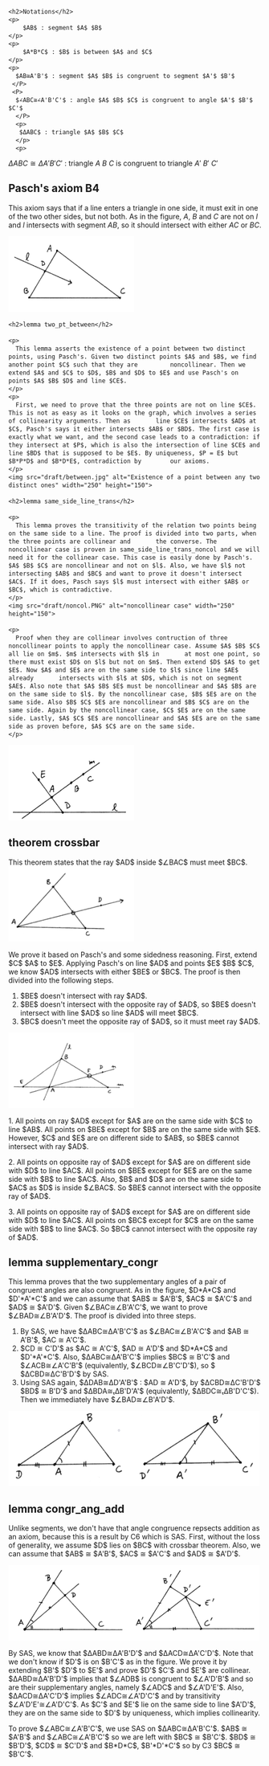 <head>
  <meta charset="utf-8">
  <meta http-equiv="x-ua-compatible" content="ie=edge">
  <meta name="viewport" content="width=device-width">
  <title>MathJax v3 with TeX input and HTML output</title>
  <script src="https://polyfill.io/v3/polyfill.min.js?features=es6"></script>
  <script>
  MathJax = {
    tex: {inlineMath: [['$', '$'], ['\\(', '\\)']]}
  };
  </script>
  <script id="MathJax-script" async src="https://cdn.jsdelivr.net/npm/mathjax@3/es5/tex-chtml.js"></script>
</head>
<body>
    
    <h2>Notations</h2>
    <p>
        $AB$ : segment $A$ $B$
    </p>
    <p>
        $A*B*C$ : $B$ is between $A$ and $C$
    </p>
    <p>
      $AB≅A'B'$ : segment $A$ $B$ is congruent to segment $A'$ $B'$
     </P>
     <P>
      $∠ABC≅∠A'B'C'$ : angle $A$ $B$ $C$ is congruent to angle $A'$ $B'$ $C'$
      </P>
      <p>
       $ΔABC$ : triangle $A$ $B$ $C$
      </p>
      <p>
   $ΔABC≅ΔA'B'C'$ : triangle $A$ $B$ $C$ is congruent to triangle $A'$ $B'$ $C'$
      </p>
    <h2>Pasch's axiom B4</h2>
    <p>
      This axiom says that if a line enters a triangle in one side, it must exit in one of the two other sides, but not both. As in the figure, $A$, $B$ and $C$ are not on $l$           and $l$ intersects with segment $AB$, so it should intersect with either $AC$ or $BC$.
    </p>
    <img src="draft/pasch.PNG" alt="Pasch's" width="250" height="150">

    <h2>lemma two_pt_between</h2>

    <p>
      This lemma asserts the existence of a point between two distinct points, using Pasch's. Given two distinct points $A$ and $B$, we find another point $C$ such that they are         noncollinear. Then we extend $A$ and $C$ to $D$, $B$ and $D$ to $E$ and use Pasch's on points $A$ $B$ $D$ and line $CE$.
    </p>
    <p>
      First, we need to prove that the three points are not on line $CE$. This is not as easy as it looks on the graph, which involves a series of collinearity arguments. Then as       line $CE$ intersects $AD$ at $C$, Pasch's says it either intersects $AB$ or $BD$. The first case is exactly what we want, and the second case leads to a contradiction: if         they intersect at $P$, which is also the intersection of line $CE$ and line $BD$ that is supposed to be $E$. By uniqueness, $P = E$ but $B*P*D$ and $B*D*E$, contradiction by        our axioms.
    </p>
    <img src="draft/between.jpg" alt="Existence of a point between any two distinct ones" width="250" height="150">
    
    <h2>lemma same_side_line_trans</h2>
    
    <p>
      This lemma proves the transitivity of the relation two points being on the same side to a line. The proof is divided into two parts, when the three points are collinear and       the converse. The noncollinear case is proven in same_side_line_trans_noncol and we will need it for the collinear case. This case is easily done by Pasch's. $A$ $B$ $C$ are noncollinear and not on $l$. Also, we have $l$ not intersecting $AB$ and $BC$ and want to prove it doesn't intersect $AC$. If it does, Pasch says $l$ must intersect with either $AB$ or $BC$, which is contradictive.
    </p>
    <img src="draft/noncol.PNG" alt="noncollinear case" width="250" height="150">
  
    <p>
      Proof when they are collinear involves contruction of three noncollinear points to apply the noncollinear case. Assume $A$ $B$ $C$ all lie on $m$. $m$ intersects with $l$ in       at most one point, so there must exist $D$ on $l$ but not on $m$. Then extend $D$ $A$ to get $E$. Now $A$ and $E$ are on the same side to $l$ since line $AE$ already       intersects with $l$ at $D$, which is not on segment $AE$. Also note that $A$ $B$ $E$ must be noncollinear and $A$ $B$ are on the same side to $l$. By the noncollinear case, $B$ $E$ are on the same side. Also $B$ $C$ $E$ are noncollinear and $B$ $C$ are on the same side. Again by the noncollinear case, $C$ $E$ are on the same side. Lastly, $A$ $C$ $E$ are noncollinear and $A$ $E$ are on the same side as proven before, $A$ $C$ are on the same side.
    </p>
  <img src="draft/col.PNG" alt="collinear case" width="250" height="150">
  
  <h2>theorem crossbar</h2>
  
  <p>
    This theorem states that the ray $AD$ inside $∠BAC$ must meet $BC$.
    <img src="draft/crossbar1.PNG" alt="Crossbar theorem" width="250" height="150">
  </p>
  
  <p>
    We prove it based on Pasch's and some sidedness reasoning. First, extend $C$ $A$ to $E$. Applying Pasch's on line $AD$ and points $E$ $B$ $C$, we know $AD$ intersects with either $BE$ or $BC$. The proof is then divided into the following steps.
 <ol>
  <li>$BE$ doesn't intersect with ray $AD$.</li>
  <li>$BE$ doesn't intersect with the opposite ray of $AD$, so $BE$ doesn't intersect with line $AD$ so line $AD$ will meet $BC$.</li>
  <li>$BC$ doesn't meet the opposite ray of $AD$, so it must meet ray $AD$.</li>
</ol>
  </p>
  <img src="draft/crossbar2.PNG" alt="Crossbar theorem proof" width="250" height="150">
 <p>
  1. All points on ray $AD$ except for $A$ are on the same side with $C$ to line $AB$. All points on $BE$ except for $B$ are on the same side with $E$. However, $C$ and $E$ are on different side to $AB$, so $BE$ cannot intersect with ray $AD$.
 </p>
 <p>
  2. All points on opposite ray of $AD$ except for $A$ are on different side with $D$ to line $AC$. All points on $BE$ except for $E$ are on the same side with $B$ to line $AC$. Also, $B$ and $D$ are on the same side to $AC$ as $D$ is inside $∠BAC$. So $BE$ cannot intersect with the opposite ray of $AD$.
 </p>
 <p>
  3. All points on opposite ray of $AD$ except for $A$ are on different side with $D$ to line $AC$. All points on $BC$ except for $C$ are on the same side with $B$ to line $AC$. So $BC$ cannot intersect with the opposite ray of $AD$.
  </p>
  
  <h2>lemma supplementary_congr </h2>
  
  <p>
  This lemma proves that the two supplementary angles of a pair of congruent angles are also congruent. As in the figure, $D*A*C$ and $D'*A'*C'$ and we can assume that $AB$ ≅ $A'B'$, $AC$ ≅ $A'C'$ and $AD$ ≅ $A'D'$. Given $∠BAC≅∠B'A'C'$, we want to prove $∠BAD≅∠B'A'D'$. The proof is divided into three steps.
  </p>
  
   <ol>
  <li>By SAS, we have $ΔABC≅ΔA'B'C'$ as $∠BAC≅∠B'A'C'$ and $AB ≅ A'B'$, $AC ≅ A'C'$.</li>
  <li>$CD ≅ C'D'$ as $AC ≅ A'C'$, $AD ≅ A'D'$ and $D*A*C$ and $D'*A'*C'$. Also, $ΔABC≅ΔA'B'C'$ implies $BC$ ≅ B'C'$ and $∠ACB≅∠A'C'B'$ (equivalently, $∠BCD≅∠B'C'D'$), so $ $ΔCBD≅ΔC'B'D'$ by SAS.</li>
  <li>Using SAS again, $ΔDAB≅ΔD'A'B'$ : $AD ≅ A'D'$, by $ΔCBD≅ΔC'B'D'$ $BD$ ≅ B'D'$ and $ΔBDA≅ₜΔB'D'A'$ (equivalently, $ΔBDC≅ₜΔB'D'C'$). Then we immediately have $∠BAD≅∠B'A'D'$.</li>
  </ol>
  
  <img src="draft/supple.PNG" alt="supplementary angles" width="500" height="150">
  
  <h2>lemma congr_ang_add</h2>
  
  <p>
  Unlike segments, we don't have that angle congruence repsects addition as an axiom, because this is a result by C6 which is SAS. First, without the loss of generality, we assume $D$ lies on $BC$ with crossbar theorem. Also, we can assume that $AB$ ≅ $A'B'$, $AC$ ≅ $A'C'$ and $AD$ ≅ $A'D'$.
  </p>
  <img src="draft/angleadd.PNG" alt="angle addition" width="500" height="150">
  <p>
  By SAS, we know that $ΔABD≅ΔA'B'D'$ and $ΔACD≅ΔA'C'D'$. Note that we don't know if $D'$ is on $B'C'$ as in the figure. We prove it by extending $B'$ $D'$ to $E'$ and prove $D'$ $C'$ and $E'$ are collinear. $ΔABD≅ΔA'B'D'$ implies that $∠ADB$ is congruent to $∠A'D'B'$ and so are their supplementary angles, namely $∠ADC$ and $∠A'D'E'$. Also, $ΔACD≅ΔA'C'D'$ implies $∠ADC≅∠A'D'C'$ and by transitivity $∠A'D'E'≅∠A'D'C'$. As $C'$ and $E'$ lie on the same side to line $A'D'$, they are on the same side to $D'$ by uniqueness, which implies collinearity.
  </p>
  <p>
  To prove $∠ABC≅∠A'B'C'$, we use SAS on $ΔABC≅ΔA'B'C'$. $AB$ ≅ $A'B'$ and $∠ABC≅∠A'B'C'$ so we are left with $BC$ ≅ $B'C'$. $BD$ ≅ $B'D'$, $CD$ ≅ $C'D'$ and $B*D*C$, $B'*D'*C'$ so by C3 $BC$ ≅ $B'C'$. 
  </p>
</body>
